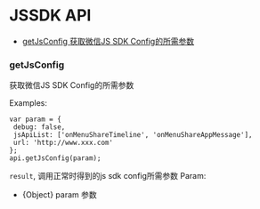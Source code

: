 # JSSDK API

- [getJsConfig 获取微信JS SDK Config的所需参数](#getJsConfig)

### getJsConfig
获取微信JS SDK Config的所需参数

Examples:
```
var param = {
 debug: false,
 jsApiList: ['onMenuShareTimeline', 'onMenuShareAppMessage'],
 url: 'http://www.xxx.com'
};
api.getJsConfig(param);
```
`result`, 调用正常时得到的js sdk config所需参数
Param: 
- {Object} param 参数